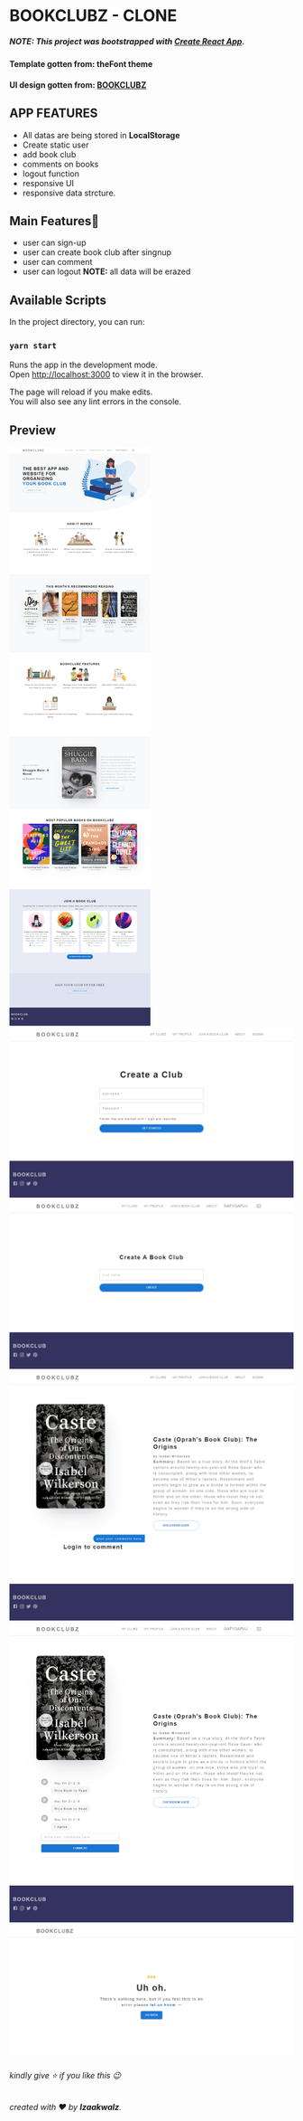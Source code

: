 # BOOKCLUBZ - CLONE

##### <b>NOTE:</b> This project was bootstrapped with [Create React App](https://github.com/facebook/create-react-app).

#### <b>Template gotten from:</b> theFont theme

#### <b>UI design gotten from:</b> [BOOKCLUBZ](https://https://bookclubz.com)

## APP FEATURES

- All datas are being stored in <b>LocalStorage</b>
- Create static user
- add book club
- comments on books
- logout function
- responsive UI
- responsive data strcture.

## Main Features🤷

- user can sign-up
- user can create book club after singnup
- user can comment
- user can logout <b>NOTE:</b> all data will be erazed

## Available Scripts

In the project directory, you can run:

### `yarn start`

Runs the app in the development mode.<br />
Open [http://localhost:3000](http://localhost:3000) to view it in the browser.

The page will reload if you make edits.<br />
You will also see any lint errors in the console.

## Preview

![screenshot](/src/assets/index.png)
![screenshot](/src/assets/sign-in.png)
![screenshot](/src/assets/add-club.png)
![screenshot](/src/assets/no-comments.png)
![screenshot](/src/assets/comments.png)
![screenshot](/src/assets/not-found.png)

###### kindly give ⭐ if you like this 😉

###### created with ❤️ by <b>Izaakwalz</b>.
